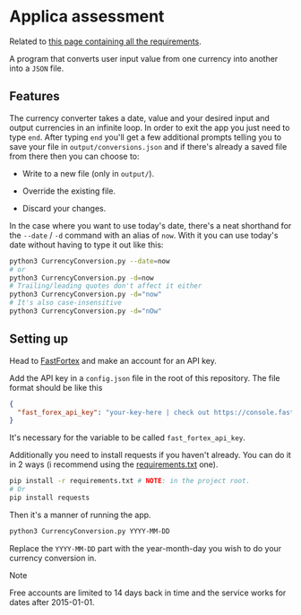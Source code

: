 # Applica assessment

Related to [this page containing all the requirements](https://www.appolica.com/assessment).

A program that converts user input value from one currency into another into a
`JSON` file.

## Features

The currency converter takes a date, value and your desired input and output
currencies in an infinite loop. In order to exit the app you just need to type
`end`. After typing `end` you'll get a few additional prompts telling you to
save your file in `output/conversions.json` and if there's already a saved file
from there then you can choose to:

- Write to a new file (only in `output/`).

- Override the existing file.

- Discard your changes.

In the case where you want to use today's date, there's a neat shorthand for
the `--date` / `-d` command with an alias of `now`. With it you can use today's
date without having to type it out like this:

```sh
python3 CurrencyConversion.py --date=now
# or
python3 CurrencyConversion.py -d=now
# Trailing/leading quotes don't affect it either
python3 CurrencyConversion.py -d="now"
# It's also case-insensitive
python3 CurrencyConversion.py -d="nOw"
```

## Setting up

Head to [FastFortex](https://console.fastforex.io/auth/signin) and make an
account for an API key.

Add the API key in a `config.json` file in the root of this repository. The
file format should be like this

```json
{
  "fast_forex_api_key": "your-key-here | check out https://console.fastforex.io/auth/signin"
}
```

It's necessary for the variable to be called `fast_fortex_api_key`.

Additionally you need to install requests if you haven't already. You can do it
in 2 ways (i recommend using the [requirements.txt](requirements.txt) one).

```sh
pip install -r requirements.txt # NOTE: in the project root.
# Or
pip install requests
```

Then it's a manner of running the app.

```sh
python3 CurrencyConversion.py YYYY-MM-DD
```

Replace the `YYYY-MM-DD` part with the year-month-day you wish to do your
currency conversion in.

> [!NOTE]
> Free accounts are limited to 14 days back in time and the service works for
> dates after 2015-01-01.
